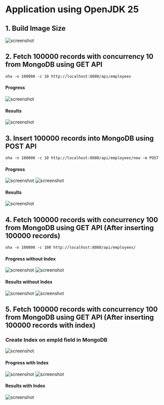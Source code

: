 # Application using OpenJDK 25

## 1. Build Image Size 
![screenshot](jdk_image_size.png)

## 2. Fetch 100000 records with concurrency 10 from MongoDB using GET API

```
oha -n 100000 -c 10 http://localhost:8080/api/employees
```

#### Progress
![screenshot](100000_No_Data_GET_Progress.png)
#### Results
![screenshot](100000_No_Data_GET_Results.png)


## 3. Insert 100000 records into MongoDB using POST API
```
oha -n 100000 -c 10 http://localhost:8080/api/employees/new -m POST
```

#### Progress
![screenshot](100000_Insert_POST_Progress_1.png)
![screenshot](100000_Insert_POST_Progress_2.png)

#### Results
![screenshot](100000_Insert_POST_Results.png)

## 4. Fetch 100000 records with concurrency 100 from MongoDB using GET API (After inserting 100000 records)
```
oha -n 100000 -c 100 http://localhost:8080/api/employees/
```

#### Progress without Index
![screenshot](100000_With_Data_GET_Progress_1.png)
![screenshot](100000_With_Data_GET_Progress_2.png)

#### Results without Index
![screenshot](100000_With_Data_GET_Results.png)
![screenshot](CPU_Hung.png)

## 5. Fetch 100000 records with concurrency 100 from MongoDB using GET API (After inserting 100000 records with index)

### Create Index on empId field in MongoDB 
![screenshot](Index_Created.png)

#### Progress with Index
![screenshot](100000_With_Data_GET_Progress_WithIndex_1.png)
![screenshot](100000_With_Data_GET_Progress_WithIndex_2.png)

#### Results with Index
![screenshot](100000_With_Data_GET_WithIndex_Results.png)